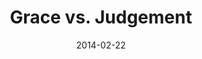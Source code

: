 ---
layout: message
category: message
series: "Heavyweights 2"
title: "Grace vs. Judgement"
date: 2014-02-22
audio-description: "Do you have to be anti-gay to go to church?"
audio: "http://www.crossroads.net/players/media/hq/heavyweights2_wk3.mp3"
audio-title: "Grace vs. Judgment"
audio-duration: "57:06"
program-description: "Program WK3 - Heavyweights 2"
program: "http://www.crossroads.net/players/media/hq/02_22-23_14Program_LO.pdf"
program-title: "Grace vs. Judgment"
video-description: "Do you have to be anti-gay to go to church?"
video-title: "Grace vs. Judgment"
video: "https://s3.amazonaws.com/crossroadsvideomessages/heavyweights2_wk3.mp4"
video-poster: "https://www.crossroads.net/uploadedfiles/heavyweights2_wk3_still.jpg"
---